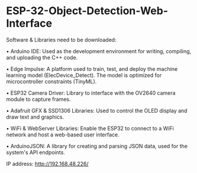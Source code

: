 # ESP-32-Object-Detection-Web-Interface
Software & Libraries need to be downloaded:

•	Arduino IDE: Used as the development environment for writing, compiling, and uploading the C++ code.

•	Edge Impulse: A platform used to train, test, and deploy the machine learning model (ElecDevice_Detect). The model is optimized for microcontroller constraints (TinyML).

•	ESP32 Camera Driver: Library to interface with the OV2640 camera module to capture frames.

•	Adafruit GFX & SSD1306 Libraries: Used to control the OLED display and draw text and graphics.

•	WiFi & WebServer Libraries: Enable the ESP32 to connect to a WiFi network and host a web-based user interface.

•	ArduinoJSON: A library for creating and parsing JSON data, used for the system's API endpoints.

IP address: http://192.168.48.226/

